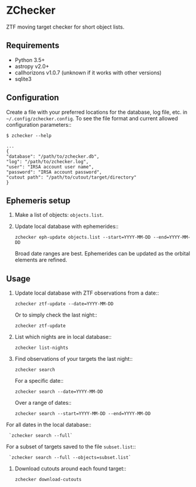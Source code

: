 # ZChecker
ZTF moving target checker for short object lists.

## Requirements

* Python 3.5+
* astropy v2.0+
* callhorizons v1.0.7 (unknown if it works with other versions)
* sqlite3

## Configuration

Create a file with your preferred locations for the database, log
file, etc. in `~/.config/zchecker.config`.  To see the file format and
current allowed configuration parameters::

  ```
$ zchecker --help
  
...
{
  "database": "/path/to/zchecker.db",
  "log": "/path/to/zchecker.log",
  "user": "IRSA account user name",
  "password": "IRSA account password",
  "cutout path": "/path/to/cutout/target/directory"
}

```

## Ephemeris setup

1. Make a list of objects: `objects.list`.

1. Update local database with ephemerides::

     `zchecker eph-update objects.list --start=YYYY-MM-DD --end=YYYY-MM-DD` 

   Broad date ranges are best.  Ephemerides can be updated as the
   orbital elements are refined.

## Usage

1. Update local database with ZTF observations from a date::

	`zchecker ztf-update --date=YYYY-MM-DD`

   Or to simply check the last night::
	
     `zchecker ztf-update`

1. List which nights are in local database::

     `zchecker list-nights`

1. Find observations of your targets the last night::

     `zchecker search`

   For a specific date::

     `zchecker search --date=YYYY-MM-DD`
	
   Over a range of dates::
	
     `zchecker search --start=YYYY-MM-DD --end=YYYY-MM-DD`

  For all dates in the local database::

     `zchecker search --full`
	
  For a subset of targets saved to the file `subset.list`::

     `zchecker search --full --objects=subset.list`
	
1. Download cutouts around each found target::

     `zchecker download-cutouts`

